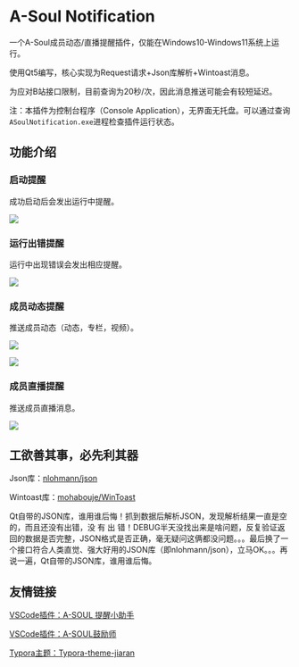 # A-Soul Notification
一个A-Soul成员动态/直播提醒插件，仅能在Windows10-Windows11系统上运行。

使用Qt5编写，核心实现为Request请求+Json库解析+Wintoast消息。

为应对B站接口限制，目前查询为20秒/次，因此消息推送可能会有较短延迟。

注：本插件为控制台程序（Console Application），无界面无托盘。可以通过查询`ASoulNotification.exe`进程检查插件运行状态。

## 功能介绍

### 启动提醒

成功启动后会发出运行中提醒。

![](https://cdn.jsdelivr.net/gh/skykeyjoker/A-Soul-Notification@1.1.0/screenshots/start.png)



### 运行出错提醒

运行中出现错误会发出相应提醒。

![](https://cdn.jsdelivr.net/gh/skykeyjoker/A-Soul-Notification@1.1.0/screenshots/error.png)



### 成员动态提醒

推送成员动态（动态，专栏，视频）。

![](https://cdn.jsdelivr.net/gh/skykeyjoker/A-Soul-Notification@1.1.0/screenshots/dy1.png)

![](https://cdn.jsdelivr.net/gh/skykeyjoker/A-Soul-Notification@1.1.0/screenshots/dy2.png)



### 成员直播提醒

推送成员直播消息。

![](https://cdn.jsdelivr.net/gh/skykeyjoker/A-Soul-Notification@1.1.0/screenshots/live.png)



## 工欲善其事，必先利其器

Json库：[nlohmann/json](https://github.com/nlohmann/json)

Wintoast库：[mohabouje/WinToast](https://github.com/mohabouje/WinToast)

Qt自带的JSON库，谁用谁后悔！抓到数据后解析JSON，发现解析结果一直是空的，而且还没有出错，没 有 出 错！DEBUG半天没找出来是啥问题，反复验证返回的数据是否完整，JSON格式是否正确，毫无疑问这俩都没问题。。。最后换了一个接口符合人类直觉、强大好用的JSON库（即nlohmann/json），立马OK。。。再说一遍，Qt自带的JSON库，谁用谁后悔。



## 友情链接

[VSCode插件：A-SOUL 提醒小助手](https://github.com/luooooob/vscode-asoul-notifications)

[VSCode插件：A-SOUL鼓励师](https://github.com/as042971/vscode-asoul)

[Typora主题：Typora-theme-jiaran](https://github.com/q19980722/Typora-theme-jiaran)

